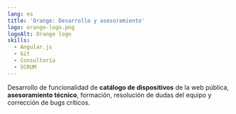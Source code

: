 ```yaml
---
lang: es
title: 'Orange: Desarrollo y asesoramiento'
logo: orange-logo.png
logoAlt: Orange logo
skills:
  - Angular.js
  - Git
  - Consultoría
  - SCRUM
---
```


Desarrollo de funcionalidad de **catálogo de dispositivos** de la web pública, **asesoramiento técnico**, formación, resolución de dudas del equipo y corrección de bugs críticos.

